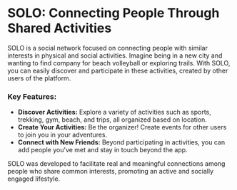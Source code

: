 <h1>SOLO: Connecting People Through Shared Activities</h1>
<p>SOLO is a social network focused on connecting people with similar interests in physical and social activities. Imagine being in a new city and wanting to find company for beach volleyball or exploring trails. With SOLO, you can easily discover and participate in these activities, created by other users of the platform.</p>

<h3>Key Features:</h3>
    <ul>
        <li><strong>Discover Activities:</strong> Explore a variety of activities such as sports, trekking, gym, beach, and trips, all organized based on location.</li>
        <li><strong>Create Your Activities:</strong> Be the organizer! Create events for other users to join you in your adventures.</li>
        <li><strong>Connect with New Friends:</strong> Beyond participating in activities, you can add people you've met and stay in touch beyond the app.</li>
    </ul>

<p>SOLO was developed to facilitate real and meaningful connections among people who share common interests, promoting an active and socially engaged lifestyle.</p>
